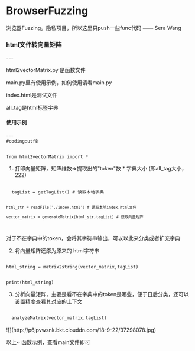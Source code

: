 # BrowserFuzzing

浏览器Fuzzing。隐私项目，所以这里只push一些func代码 —— Sera Wang

<h3>html文件转向量矩阵</h3>
---

html2vectorMatrix.py 是函数文件

main.py里有使用示例，如何使用请看main.py

index.html是测试文件

all_tag是html标签字典

<h4>使用示例</h4>
---

<code>
#coding:utf8

from html2vectorMatrix import *
</code>

1. 打印向量矩阵，矩阵维数=>提取出的"token"数 * 字典大小 (即all_tag大小，222)

<code>
  tagList = getTagList() # 读取本地字典
  
	html_str = readFile('./index.html') # 读取本地index.html文件
	
	vector_matrix = generateMatrix(html_str,tagList) # 获取向量矩阵
</code>

对于不在字典中的token，会将其字符串输出，可以以此来分类或者扩充字典

2. 将向量矩阵还原为原来的 html字符串

<code>
html_string = matrix2string(vector_matrix,tagList) 
	
print(html_string)
</code>

3. 分析向量矩阵，主要是看不在字典中的token是哪些，便于日后分类，还可以设置精度查看其对应的上下文

<code>
  analyzeMatrix(vector_matrix,tagList)
</code>
<br/>
![](http://p6jpvwsnk.bkt.clouddn.com/18-9-22/37298078.jpg)


以上~ 函数示例，查看main文件即可

